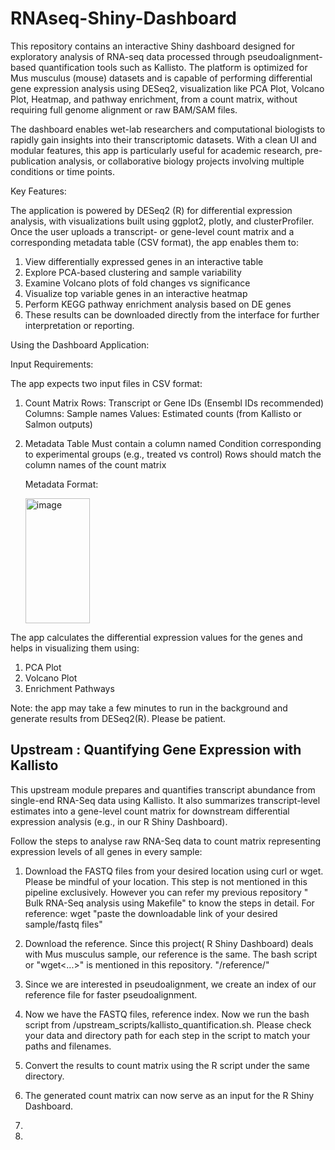 # RNAseq-Shiny-Dashboard
This repository contains an interactive Shiny dashboard designed for exploratory analysis of RNA-seq data processed through pseudoalignment-based quantification tools such as Kallisto. The platform is optimized for Mus musculus (mouse) datasets and is capable of performing differential gene expression analysis using DESeq2, visualization like PCA Plot, Volcano Plot, Heatmap, and pathway enrichment, from a count matrix, without requiring full genome alignment or raw BAM/SAM files.

The dashboard enables wet-lab researchers and computational biologists to rapidly gain insights into their transcriptomic datasets. With a clean UI and modular features, this app is particularly useful for academic research, pre-publication analysis, or collaborative biology projects involving multiple conditions or time points.

Key Features:

The application is powered by DESeq2 (R) for differential expression analysis, with visualizations built using ggplot2, plotly, and clusterProfiler. Once the user uploads a transcript- or gene-level count matrix and a corresponding metadata table (CSV format), the app enables them to:

1. View differentially expressed genes in an interactive table
2. Explore PCA-based clustering and sample variability
3. Examine Volcano plots of fold changes vs significance
4. Visualize top variable genes in an interactive heatmap
5. Perform KEGG pathway enrichment analysis based on DE genes
6. These results can be downloaded directly from the interface for further interpretation or reporting.


Using the Dashboard Application:

Input Requirements:

The app expects two input files in CSV format:

1. Count Matrix
   Rows: Transcript or Gene IDs (Ensembl IDs recommended)
   Columns: Sample names
   Values: Estimated counts (from Kallisto or Salmon outputs)
   
3. Metadata Table
   Must contain a column named Condition corresponding to experimental groups (e.g., treated vs control)
   Rows should match the column names of the count matrix
   
   Metadata Format:

   <img width="103" height="200" alt="image" src="https://github.com/user-attachments/assets/817ca127-d585-4724-88c5-06107b58abcb" />


The app calculates the differential expression values for the genes and helps in visualizing them using:

1. PCA Plot
2. Volcano Plot
3. Enrichment Pathways

Note: the app may take a few minutes to run in the background and generate results from DESeq2(R). Please be patient.


## Upstream : Quantifying Gene Expression with Kallisto

This upstream module prepares and quantifies transcript abundance from single-end RNA-Seq data using Kallisto. It also summarizes transcript-level estimates into a gene-level count matrix for downstream differential expression analysis (e.g., in our R Shiny Dashboard).

Follow the steps to analyse raw RNA-Seq data to count matrix representing expression levels of all genes in every sample:

1. Download the FASTQ files from your desired location using curl or wget. Please be mindful of your location. This step is not mentioned in this pipeline exclusively. However you can refer my previous repository " Bulk RNA-Seq analysis using Makefile" to know the steps in detail. 
For reference: wget "paste the downloadable link of your desired sample/fastq files"
2. Download the reference. Since this project( R Shiny Dashboard) deals with Mus musculus sample, our reference is the same. The bash script or "wget<...>" is mentioned in this repository. "/reference/"
3. Since we are interested in pseudoalignment, we create an index of our reference file for faster pseudoalignment.
4. Now we have the FASTQ files, reference index. Now we run the bash script from /upstream_scripts/kallisto_quantification.sh. Please check your data and directory path for each step in the script to match your paths and filenames.
5. Convert the results to count matrix using the R script under the same directory.
6. The generated count matrix can now serve as an input for the R Shiny Dashboard. 
7. 

8. 


